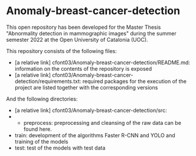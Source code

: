 # Anomaly-breast-cancer-detection

This open repository has been developed for the Master Thesis "Abnormality detection in mammographic images" during the summer semester 2022 at the Open University of Catalonia (UOC). 

This repository consists of the following files:
* [a relative link] cfont03/Anomaly-breast-cancer-detection/README.md: information on the contents of the repository is exposed
* [a relative link] cfont03/Anomaly-breast-cancer-detection/requirements.txt: required packages for the execution of the project are listed together with the corresponding versions

And the following directories:
* [a relative link] cfont03/Anomaly-breast-cancer-detection/src: 
* * preprocess: preprocessing and cleansing of the raw data can be found here. 
* train: development of the algorithms Faster R-CNN and YOLO and training of the models
* test: test of the models with test data
